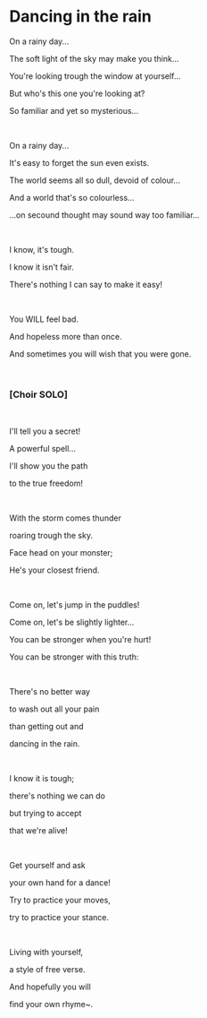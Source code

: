 # Dancing in the rain

On a rainy day...

The soft light of the sky may make you think...

You're looking trough the window at yourself...

But who's this one you're looking at?

So familiar and yet so mysterious...

&nbsp;

On a rainy day...

It's easy to forget the sun even exists.

The world seems all so dull, devoid of colour...

And a world that's so colourless...

...on secound thought may sound way too familiar...

&nbsp;

I know, it's tough.

I know it isn't fair.

There's nothing I can say to make it easy!

&nbsp;

You WILL feel bad.

And hopeless more than once.

And sometimes you will wish that you were gone.

&nbsp;

### [Choir SOLO]

&nbsp;

I'll tell you a secret!

A powerful spell...

I'll show you the path

to the true freedom!

&nbsp;

With the storm comes thunder

roaring trough the sky.

Face head on your monster;

He's your closest friend.

&nbsp;

Come on, let's jump in the puddles!

Come on, let's be slightly lighter...

You can be stronger when you're hurt!

You can be stronger with this truth:

&nbsp;

There's no better way

to wash out all your pain

than getting out and

dancing in the rain.

&nbsp;

I know it is tough;

there's nothing we can do

but trying to accept

that we're alive!

&nbsp;


Get yourself and ask

your own hand for a dance!

Try to practice your moves,

try to practice your stance.

&nbsp;

Living with yourself,

a style of free verse.

And hopefully you will

find your own rhyme~.









